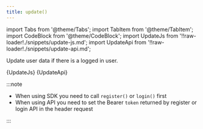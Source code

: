 ```yaml
---
title: update()
---
```


import Tabs from '@theme/Tabs';
import TabItem from '@theme/TabItem';
import CodeBlock from '@theme/CodeBlock';
import UpdateJs from '!!raw-loader!./snippets/update-js.md';
import UpdateApi from '!!raw-loader!./snippets/update-api.md';

Update user data if there is a logged in user.

<Tabs>
  <TabItem value="javascript" label="Javascript" default>    
    <CodeBlock className="language-jsx">
      {UpdateJs}
    </CodeBlock>
  </TabItem>
  <TabItem value="API" label="API">
    <CodeBlock className="language-jsx" title="[PATCH]">
      {UpdateApi}
    </CodeBlock>
  </TabItem>
</Tabs>

:::note

- When using SDK you need to call `register()` or `login()` first
- When using API you need to set the Bearer `token` returned by register or login API in the header request

:::
